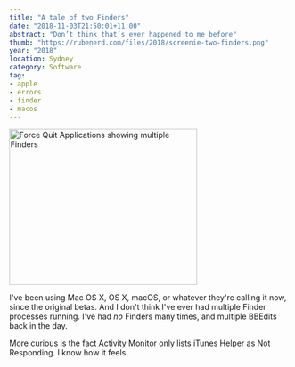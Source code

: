 ```yaml
---
title: "A tale of two Finders"
date: "2018-11-03T21:50:01+11:00"
abstract: "Don’t think that’s ever happened to me before"
thumb: "https://rubenerd.com/files/2018/screenie-two-finders.png"
year: "2018"
location: Sydney
category: Software
tag:
- apple
- errors
- finder
- macos
---
```

<p><img src="https://rubenerd.com/files/2018/screenie-two-finders.png" alt="Force Quit Applications showing multiple Finders" style="width:337px; height:280px;" /></p>

I've been using Mac OS X, OS X, macOS, or whatever they're calling it now, since the original betas. And I don't think I've ever had multiple Finder processes running. I've had *no* Finders many times, and multiple BBEdits back in the day. 

More curious is the fact Activity Monitor only lists iTunes Helper as Not Responding. I know how it feels.

